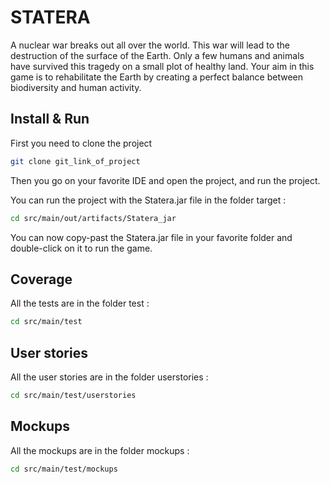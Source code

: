 # STATERA

A nuclear war breaks out all over the world. This war will lead to the destruction of the surface of the Earth. Only a few humans and animals have survived this tragedy on a small plot of healthy land.
Your aim in this game is to rehabilitate the Earth by creating a perfect balance between biodiversity and human activity.

## Install & Run

First you need to clone the project

```bash
git clone git_link_of_project
````

Then you go on your favorite IDE and open the project, and run the project.

You can run the project with the Statera.jar file in the folder target :
```bash
cd src/main/out/artifacts/Statera_jar
```
You can now copy-past the Statera.jar file in your favorite folder and double-click on it to run the game.


## Coverage

All the tests are in the folder test :
```bash
cd src/main/test
```

## User stories

All the user stories are in the folder userstories :
```bash
cd src/main/test/userstories
```

## Mockups

All the mockups are in the folder mockups :
```bash
cd src/main/test/mockups
```